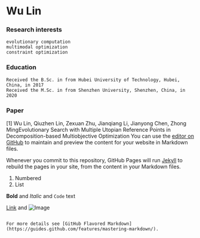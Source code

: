 # Wu Lin

### Research interests
    evolutionary computation
    multimodal optimization
    constraint optimization

### Education
    Received the B.Sc. in from Hubei University of Technology, Hubei, China, in 2017
    Received the M.Sc. in from Shenzhen University, Shenzhen, China, in 2020
    
### Paper

[1] Wu Lin, Qiuzhen Lin, Zexuan Zhu, Jianqiang Li, Jianyong Chen, Zhong MingEvolutionary Search with Multiple Utopian Reference Points in Decomposition-based Multiobjective Optimization
You can use the [editor on GitHub](https://github.com/wulinszu/wulinszu.github.io/edit/master/README.md) to maintain and preview the content for your website in Markdown files.

Whenever you commit to this repository, GitHub Pages will run [Jekyll](https://jekyllrb.com/) to rebuild the pages in your site, from the content in your Markdown files.


1. Numbered
2. List

**Bold** and _Italic_ and `Code` text

[Link](url) and ![Image](src)
```

For more details see [GitHub Flavored Markdown](https://guides.github.com/features/mastering-markdown/).
